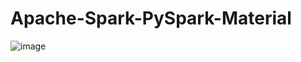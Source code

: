 # Apache-Spark-PySpark-Material
![image](https://github.com/rganesh203/Apache-Spark-PySpark-Material/assets/68594076/9f606c62-818e-4b71-bc07-88b025b808f4)
